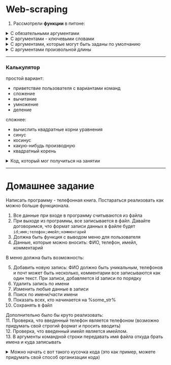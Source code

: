 # Web-scraping

1) Рассмотрели **функции** в питоне:
<details> <summary>С обязательными аргументами </summary>

```python
# Функция, которая принмает 2 аргумента
def foo(name, age):
  print('Hi %s, I know you are %d years old %)' % (name, age))
  

user_name = input('Enter your name: ')
user_age = input('Enter your age: ')

# Именно 2 аргумента мы и должны передать, иначе будет ошибка
foo(user_name, user_age)
```

Функции без аргументов относятся к этому типу, просто обязательных аргументов у них 0.

```python
import random

def foo():
  a = random.random()
  b = 10
  
  if a > b:
    return a
  else:
    return b
  
print(foo())
```

</details>
<details> <summary>С аргументами - ключевыми словами</summary>
Функции с ключевыми словами позволяют при вызове функции передавать параметры в произвольном порядке.

```python
# Функция, которая принмает 2 аргумента, важно заметить что сначала мы передаем Имя, а потом Возраст
def foo(name, age):
  print('Hi %s, I know you are %d years old %)' % (name, age))
  

user_name = input('Enter your name: ')

# Пишем ключевое слово - имя параметра, которое мы объявили в функции, а затем через = передаем значение
foo(age=15, name=user_name)
```
</details>

<details><summary>С аргументами, которые могут быть заданы по умолчанию</summary>
Случаются ситуации, когда в большинстве случаев параметр принимает одно значение, и лишь в некоторых совсем другое.
В этом случае очень удобно использовать аргументы, которые инициализируются в функции, когда параметр не задан.

```python
# В функции два аргумента Имя и Возраст. Возраст инициализируем значением по умолчанию.
# Важно заметить, что если в объявлении функции вы хотите использовать аргументы, которые обязательно
# должны быть переданы, и аргументы, которые проинициализированны значением по умолчанию, то сначала
# указываются аргументы, которые обязательно должны быть переданы, а далее уже со значениями по умолчанию.
def foo(name, age=15):
  print('Hi %s, I know you are %d years old %)' % (name, age))
  

user_name = input('Enter your name: ')
# Так как параметр возраст уже задан в функции, то передав только один аргумент, это не вызовет ошибки
# и переменная возраст проинициализируется значением по умолчанию - 15
foo(user_name)

# Но если нам необходимо другое значение аргумента age в функции, то просто передаем новое значение.
age = imput('Enter your age: ')
foo(name, age)
# Или
foo(name, 145)
```
</details>
<details><summary>С аргументами произвольной длины</summary>
Также бывают ситуации, когда количество аргументов, которые необходимо передать в функцию неизвестно.
Тогда аргументы произвольной длины можно передать через переменную, перед которой ставится *:

```python
# На самом деле в функцию передается кортеж из элементов
def foo(*args):
  #По кортежу мы можем итерироваться, поэтому можно все элементы вывести каждый с новый строки.
  for my_argument in args:
    print(my_argument)


# Вызвать функцию очень просто - достаточно просто передать все параметры, которые вам нужны
foo(1, 3, 4, 'Hey', list('Hello world!'))
# А можно передать просто один
foo(1)
# Или не передавать ничего, но не забывать о таком случае в функции.
foo()
```
</details>

---

### Калькулятор
простой вариант:
 - приветствие пользователя с вариантами команд
 - сложение
 - вычитание
 - умножение
 - деление
 
 сложнее:
 - вычислить квадратные корни уравнения
 - синус
 - косинус
 - какую-нибудь производную
 - квадратный корень
 
 <details> <summary>Код, который мог получиться на занятии</summary>
	
```python

def print_menu():
	print('1 - add\n2 - sub\n3 - mult\n4 - div\n5 - exit')


def get_user_action():
	action = int(input("Enter a number "))
	return action


def get_data():
	x = int(input("Enter x "))
	y = int(input("Enter y "))

	return x, y

def add(a, b):
	return a + b


def sub(a, b):
	return a - b


def mult(a, b):
	return a * b


def div(a, b):
	if b == 0:
		return None

	return a / b


print_menu()
user_action = get_user_action()

while user_action != 5:
	x, y = get_data()
	result = None

	if user_action == 1:
		result = add(x, y)
	elif user_action == 2:
		result = sub(x, y)
	elif user_action == 3:
		result = mult(x, y)
	elif user_action == 4:
		result = div(x, y)

	print(result)
	print_menu()
	user_action = get_user_action()
```

 </details>
 
 
 ---
 # Домашнее задание
 
 Написать программу - телефонная книга. 
 Постараться реализовать как можно больше функционала.
 
 1. Все данные при входе в программу считываются из файла
 2. При выходе из программы, все записывается в файл. Давайте договоримся, что формат записи данных в файле будет `id;имя;телефон;имейл;комментарий`
 3. Должна быть функция с выводом меню для пользователя
 4. Данные, которые можно вносить: ФИО, телефон, имейл, комментарий
 
 В меню должна быть возможность:  
 
 5. Добавить новую запись: ФИО должно быть уникальным, телефонов и почт может быть несколько, комментарии все записываются как один текст. При записи, добавляется id записи по порядку  
 6. Удалить запись по имени 
 7. Изменить любые данные в записи  
 8. Поиск по имени/части имени  
 9. Показать всех, кто начинается на %some_str%  
 10. Сохранять в файл  
 
 Дополнительно было бы круто реализовать:  
 11. Проверка, что введенный телефон является телефоном (возможно придумать свой строгий формат и просить вводить)  
 12. Проверка, что введенный имейл является имейлом.  
 13. В аргументы командной строки передавать имя файла откуда брать имена и куда записывать
 
 <details><summary>Можно начать с вот такого кусочка кода (это как пример, можете придумать свой способ организации кода)</summary>
 
 ```python
PERSON_PATTERN = {"name": None, "phone": None, "email": None, "comment": None}
phone_book = []

def print_menu():
	print('''
		Welcome in our pretty phone book!\n\n

		1 - add user
		2 - delete user
		3 - find user by name
		4 - change user
		5 - find user with name starts with "%Jh%"
		6 - save to file
		7 - exit 
		''')

def get_user_action():
	'''
		ну, вы знаете что делать
	'''

def fill_person(person_data):
	person = PERSON_PATTERN.copy()
	person["name"] = person_data[0]
	person["phone"] = person_data[1]
	person["email"] = person_data[2]
	person["comment"] = person_data[3]

	return person


def load_phone_book(path_to_file="phonebook.txt"):
		with open(path_to_file, 'r') as data:
			for line in data:
				person = fill_person(line.split(';')[1:])			 
				phone_book.append(person)


def add_person():
	name = input("Input new name ")
	phone = input("Input new phone ")
	email = input("Input new email ")
	comment = input("Input new comment ")

	person = fill_person([name, phone, email, comment])
	phone_book.append(person)


def find_person_by_name():
	'''
		Итерируемся по списку и сравниваем имена
	'''


def delete_person_by_name(name_of_person):
	'''
		Нужно проитерироваться по списку телефонной книги, найти человека с таким 
		же именем и удалить из списка.
	'''

# это эквивалент функции main из си. С этого участка начнется исполнение вашего кода. 
if __name__ == '__main__':

	load_phone_book()
	print_menu()

	'''
		Попробуйте сами
	'''
 ```
 
 </details>
